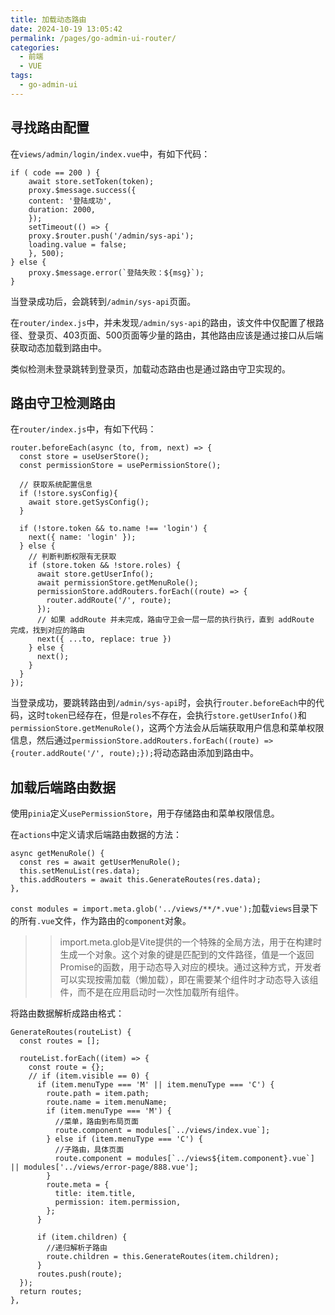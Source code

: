 ```yaml
---
title: 加载动态路由
date: 2024-10-19 13:05:42
permalink: /pages/go-admin-ui-router/
categories:
  - 前端
  - VUE
tags:
  - go-admin-ui
---
```


## 寻找路由配置

在`views/admin/login/index.vue`中，有如下代码：
```JS
if ( code == 200 ) {
    await store.setToken(token);
    proxy.$message.success({
    content: '登陆成功',
    duration: 2000,
    });
    setTimeout(() => {
    proxy.$router.push('/admin/sys-api');
    loading.value = false;
    }, 500);
} else {
    proxy.$message.error(`登陆失败：${msg}`);
}
```

当登录成功后，会跳转到`/admin/sys-api`页面。

在`router/index.js`中，并未发现`/admin/sys-api`的路由，该文件中仅配置了根路径、登录页、403页面、500页面等少量的路由，其他路由应该是通过接口从后端获取动态加载到路由中。

类似检测未登录跳转到登录页，加载动态路由也是通过路由守卫实现的。

## 路由守卫检测路由

在`router/index.js`中，有如下代码：
```JS
router.beforeEach(async (to, from, next) => {
  const store = useUserStore();
  const permissionStore = usePermissionStore();

  // 获取系统配置信息
  if (!store.sysConfig){
    await store.getSysConfig();
  }

  if (!store.token && to.name !== 'login') {
    next({ name: 'login' });
  } else {
    // 判断判断权限有无获取
    if (store.token && !store.roles) {
      await store.getUserInfo();
      await permissionStore.getMenuRole();
      permissionStore.addRouters.forEach((route) => {
        router.addRoute('/', route);
      });
      // 如果 addRoute 并未完成，路由守卫会一层一层的执行执行，直到 addRoute 完成，找到对应的路由
      next({ ...to, replace: true })
    } else {
      next();
    }
  }
});
```

当登录成功，要跳转路由到`/admin/sys-api`时，会执行`router.beforeEach`中的代码，这时`token`已经存在，但是`roles`不存在，会执行`store.getUserInfo()`和`permissionStore.getMenuRole()`，这两个方法会从后端获取用户信息和菜单权限信息，然后通过`permissionStore.addRouters.forEach((route) => {router.addRoute('/', route);});`将动态路由添加到路由中。

## 加载后端路由数据

使用`pinia`定义`usePermissionStore`，用于存储路由和菜单权限信息。

在`actions`中定义请求后端路由数据的方法：
```JS
async getMenuRole() {
  const res = await getUserMenuRole();
  this.setMenuList(res.data);
  this.addRouters = await this.GenerateRoutes(res.data);
},
```
`const modules = import.meta.glob('../views/**/*.vue');`加载`views`目录下的所有`.vue`文件，作为路由的`component`对象。

>>import.meta.glob是Vite提供的一个特殊的全局方法，用于在构建时生成一个对象。这个对象的键是匹配到的文件路径，值是一个返回Promise的函数，用于动态导入对应的模块。通过这种方式，开发者可以实现按需加载（懒加载），即在需要某个组件时才动态导入该组件，而不是在应用启动时一次性加载所有组件。


将路由数据解析成路由格式：
```JS
GenerateRoutes(routeList) {
  const routes = [];

  routeList.forEach((item) => {
    const route = {};
    // if (item.visible == 0) {
      if (item.menuType === 'M' || item.menuType === 'C') {
        route.path = item.path;
        route.name = item.menuName;
        if (item.menuType === 'M') {
          //菜单，路由到布局页面
          route.component = modules[`../views/index.vue`];
        } else if (item.menuType === 'C') {
          //子路由，具体页面
          route.component = modules[`../views${item.component}.vue`] || modules['../views/error-page/888.vue'];
        }
        route.meta = {
          title: item.title,
          permission: item.permission,
        };
      }

      if (item.children) {
        //递归解析子路由
        route.children = this.GenerateRoutes(item.children);
      }
      routes.push(route);
  });
  return routes;
},
```
